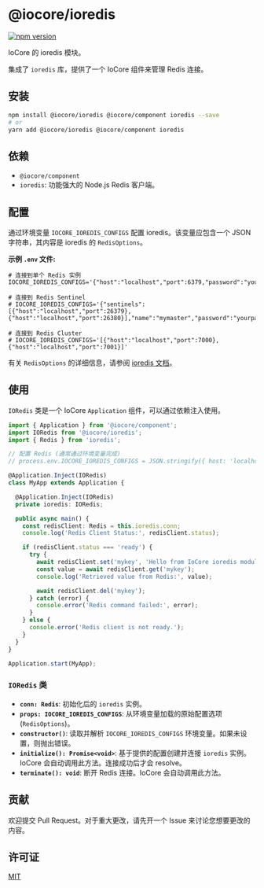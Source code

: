 # @iocore/ioredis

[![npm version](https://badge.fury.io/js/%40iocore%2Fioredis.svg)](https://badge.fury.io/js/%40iocore%2Fioredis)

IoCore 的 ioredis 模块。

集成了 `ioredis` 库，提供了一个 IoCore 组件来管理 Redis 连接。

## 安装

```bash
npm install @iocore/ioredis @iocore/component ioredis --save
# or
yarn add @iocore/ioredis @iocore/component ioredis
```

## 依赖

*   `@iocore/component`
*   `ioredis`: 功能强大的 Node.js Redis 客户端。

## 配置

通过环境变量 `IOCORE_IOREDIS_CONFIGS` 配置 ioredis。该变量应包含一个 JSON 字符串，其内容是 ioredis 的 `RedisOptions`。

**示例 `.env` 文件:**

```env
# 连接到单个 Redis 实例
IOCORE_IOREDIS_CONFIGS='{"host":"localhost","port":6379,"password":"yourpassword","db":0}'

# 连接到 Redis Sentinel
# IOCORE_IOREDIS_CONFIGS='{"sentinels":[{"host":"localhost","port":26379},{"host":"localhost","port":26380}],"name":"mymaster","password":"yourpassword","db":0}'

# 连接到 Redis Cluster
# IOCORE_IOREDIS_CONFIGS='[{"host":"localhost","port":7000},{"host":"localhost","port":7001}]'
```

有关 `RedisOptions` 的详细信息，请参阅 [ioredis 文档](https://github.com/luin/ioredis/blob/main/API.md#new-redisport-host-options)。

## 使用

`IORedis` 类是一个 IoCore `Application` 组件，可以通过依赖注入使用。

```typescript
import { Application } from '@iocore/component';
import IORedis from '@iocore/ioredis';
import { Redis } from 'ioredis';

// 配置 Redis (通常通过环境变量完成)
// process.env.IOCORE_IOREDIS_CONFIGS = JSON.stringify({ host: 'localhost', port: 6379 });

@Application.Inject(IORedis)
class MyApp extends Application {

  @Application.Inject(IORedis)
  private ioredis: IORedis;

  public async main() {
    const redisClient: Redis = this.ioredis.conn;
    console.log('Redis Client Status:', redisClient.status);

    if (redisClient.status === 'ready') {
      try {
        await redisClient.set('mykey', 'Hello from IoCore ioredis module!');
        const value = await redisClient.get('mykey');
        console.log('Retrieved value from Redis:', value);

        await redisClient.del('mykey');
      } catch (error) {
        console.error('Redis command failed:', error);
      }
    } else {
      console.error('Redis client is not ready.');
    }
  }
}

Application.start(MyApp);
```

### `IORedis` 类

*   **`conn: Redis`**: 初始化后的 `ioredis` 实例。
*   **`props: IOCORE_IOREDIS_CONFIGS`**: 从环境变量加载的原始配置选项 (`RedisOptions`)。
*   **`constructor()`**: 读取并解析 `IOCORE_IOREDIS_CONFIGS` 环境变量。如果未设置，则抛出错误。
*   **`initialize(): Promise<void>`**: 基于提供的配置创建并连接 `ioredis` 实例。IoCore 会自动调用此方法。连接成功后才会 resolve。
*   **`terminate(): void`**: 断开 Redis 连接。IoCore 会自动调用此方法。

## 贡献

欢迎提交 Pull Request。对于重大更改，请先开一个 Issue 来讨论您想要更改的内容。

## 许可证

[MIT](LICENSE)
